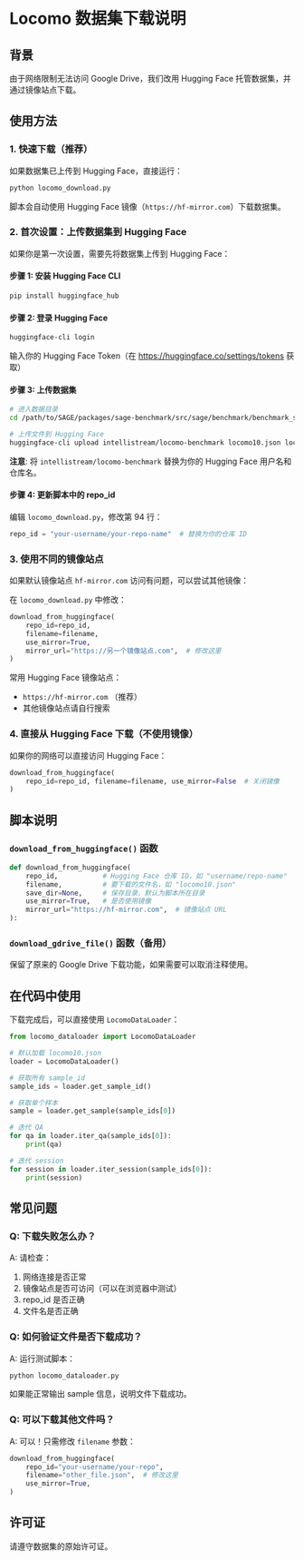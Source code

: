 # Locomo 数据集下载说明

## 背景

由于网络限制无法访问 Google Drive，我们改用 Hugging Face 托管数据集，并通过镜像站点下载。

## 使用方法

### 1. 快速下载（推荐）

如果数据集已上传到 Hugging Face，直接运行：

```bash
python locomo_download.py
```

脚本会自动使用 Hugging Face 镜像（`https://hf-mirror.com`）下载数据集。

### 2. 首次设置：上传数据集到 Hugging Face

如果你是第一次设置，需要先将数据集上传到 Hugging Face：

#### 步骤 1: 安装 Hugging Face CLI

```bash
pip install huggingface_hub
```

#### 步骤 2: 登录 Hugging Face

```bash
huggingface-cli login
```

输入你的 Hugging Face Token（在 https://huggingface.co/settings/tokens 获取）

#### 步骤 3: 上传数据集

```bash
# 进入数据目录
cd /path/to/SAGE/packages/sage-benchmark/src/sage/benchmark/benchmark_stream/data/locomo

# 上传文件到 Hugging Face
huggingface-cli upload intellistream/locomo-benchmark locomo10.json locomo10.json --repo-type dataset
```

**注意**: 将 `intellistream/locomo-benchmark` 替换为你的 Hugging Face 用户名和仓库名。

#### 步骤 4: 更新脚本中的 repo_id

编辑 `locomo_download.py`，修改第 94 行：

```python
repo_id = "your-username/your-repo-name"  # 替换为你的仓库 ID
```

### 3. 使用不同的镜像站点

如果默认镜像站点 `hf-mirror.com` 访问有问题，可以尝试其他镜像：

在 `locomo_download.py` 中修改：

```python
download_from_huggingface(
    repo_id=repo_id,
    filename=filename,
    use_mirror=True,
    mirror_url="https://另一个镜像站点.com",  # 修改这里
)
```

常用 Hugging Face 镜像站点：

- `https://hf-mirror.com` （推荐）
- 其他镜像站点请自行搜索

### 4. 直接从 Hugging Face 下载（不使用镜像）

如果你的网络可以直接访问 Hugging Face：

```python
download_from_huggingface(
    repo_id=repo_id, filename=filename, use_mirror=False  # 关闭镜像
)
```

## 脚本说明

### `download_from_huggingface()` 函数

```python
def download_from_huggingface(
    repo_id,           # Hugging Face 仓库 ID，如 "username/repo-name"
    filename,          # 要下载的文件名，如 "locomo10.json"
    save_dir=None,     # 保存目录，默认为脚本所在目录
    use_mirror=True,   # 是否使用镜像
    mirror_url="https://hf-mirror.com",  # 镜像站点 URL
):
```

### `download_gdrive_file()` 函数（备用）

保留了原来的 Google Drive 下载功能，如果需要可以取消注释使用。

## 在代码中使用

下载完成后，可以直接使用 `LocomoDataLoader`：

```python
from locomo_dataloader import LocomoDataLoader

# 默认加载 locomo10.json
loader = LocomoDataLoader()

# 获取所有 sample_id
sample_ids = loader.get_sample_id()

# 获取单个样本
sample = loader.get_sample(sample_ids[0])

# 迭代 QA
for qa in loader.iter_qa(sample_ids[0]):
    print(qa)

# 迭代 session
for session in loader.iter_session(sample_ids[0]):
    print(session)
```

## 常见问题

### Q: 下载失败怎么办？

A: 请检查：

1. 网络连接是否正常
1. 镜像站点是否可访问（可以在浏览器中测试）
1. repo_id 是否正确
1. 文件名是否正确

### Q: 如何验证文件是否下载成功？

A: 运行测试脚本：

```bash
python locomo_dataloader.py
```

如果能正常输出 sample 信息，说明文件下载成功。

### Q: 可以下载其他文件吗？

A: 可以！只需修改 `filename` 参数：

```python
download_from_huggingface(
    repo_id="your-username/your-repo",
    filename="other_file.json",  # 修改这里
    use_mirror=True,
)
```

## 许可证

请遵守数据集的原始许可证。
